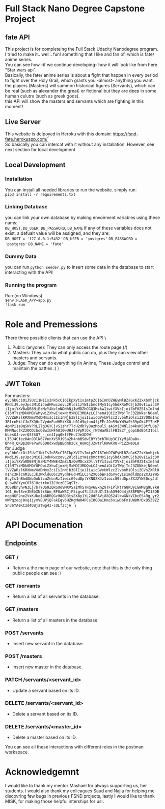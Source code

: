 # Full Stack Nano Degree Capstone Project


## fate API
This project is for completeing the Full Stack Udacity Nanodegree program.\
I tried to make it.. well.. fun! something that I like and fan of. which is fate/ anime series.\
You can see how -if we continue developing- how it will look like from here "Star wars api". \
Basically, the fate/ anime series is about a fight that happen in every period to fight over the Holy Grail, which grants you -almost- anything you want.\
the players (Masters) will summon historical figures (Servants), which can be real (such as alexander the great) or fictional but they are deep in some human culutre (such as greek gods).\
this API will show the masters and servants which are fighting in this moment!
## Live Server
This website is delpoyed in Heroku with this domain: https://fsnd-fate.herokuapp.com/ \
So basically you can intercat with it without any installation. However, see next section for local development
## Local Development
### Installation 
You can install all needed libraries to run the website. simply run:\
`
pip3 install -r requirements.txt
`
### Linking Database
you can link your own database by making envoirment variables using these nams: \
`
DB_HOST
`,
`
DB_USER
`,
`
DB_PASSWORD
`,
`
DB_NAME
`
if any of these variables does not exist, a defualt value will be assigned, and they are:\
`
DB_HOST = '127.0.0.1:5432'
`
`
DB_USER = 'postgres'
`
`
DB_PASSWORD = 'postgres'
`
`
DB_NAME = 'fate'
`
### Dummy Data
you can run `python seeder.py` to insert some data in the database to start interacting with the API!
### Running the program
Run (on Windows) \
`$env:FLASK_APP=app.py `\
`
flask run
`
# Role and Premessions
There three possible clients that can use the API \
1. Public (anyone): They can only access the route page (/)
2. Masters: They can do what public can do, plus they can view other masters and servants.
3. Judge: They can do everything (in Anime, These Judge control and maintain the battles :) )

## JWT Token
For masters: \
 `eyJhbGciOiJSUzI1NiIsInR5cCI6IkpXVCIsImtpZCI6ImhDZWEyMlBZaGxKZ2xXbmhjckRNdiJ9.eyJpc3MiOiJodHRwczovL2Rldi1zYW1zbmotMy51cy5hdXRoMC5jb20vIiwic3ViIjoiYXV0aDB8NjEzMzY4NzlmNDNhNjIwMDZhOGQ3MzkwIiwiYXVkIjoiZmF0ZSIsImlhdCI6MTYzMDk0MDYwMywiZXhwIjoxNjMxMDI3MDAzLCJhenAiOiIzTWpjTnJ3ZDNkejN0emllVVZWRzlKRXNmVXdDMmxZciIsInNjb3BlIjoiIiwicGVybWlzc2lvbnMiOlsiZ2V0Om1hc3RlcnMiLCJnZXQ6c2VydmFudHMiXX0.h01d5qlon4fjEEcJOn59oYW9a0k39pOk4EY7hKP4pNPi1a8qSKVPRLIlg3GYCjvS1zhY7TcH2db7y0azMbul5_aASmj3WNlJp4ksK5BtfL0a7KMNNwclK22OODzboOBwIbHFA8I0wUHJ75VpMlOx_rW3WaABzlFBIE2T_gop1BdBbt31bilbLesOJ-vvrQSE6O7_-_cn4Ipq0kffPHu7JeXD9W-LT5J4CfezOAn9DlN67VnnXVSRJ9Sa2h4nhBSdwEBYY3rhTKUp3C1YyMjADa8v-Bh4R_QKBp20PePwn85D8dxwdpBBdmbzCk_WoWqjJZwtrlRWwKRU-P1ZZNeDLA ` \
 for Judge \
 `eyJhbGciOiJSUzI1NiIsInR5cCI6IkpXVCIsImtpZCI6ImhDZWEyMlBZaGxKZ2xXbmhjckRNdiJ9.eyJpc3MiOiJodHRwczovL2Rldi1zYW1zbmotMy51cy5hdXRoMC5jb20vIiwic3ViIjoiYXVa0DB8NjEzMzY4NWE4ZmZiNzQwMDcxZDllYTYxIiwiYXVkIjoiZmF0ZSIsImlhdCI6MTYzMDk0MDY0MCwiZXhwIjoxNjMxMDI3MDQwLCJhenAiOiIzTWpjTnJ3ZDNkejN0emllVVZWRzlKRXNmVXdDMmxZciIsInNjb3BlIjoiIiwicGVybWlzc2lvbnMiOlsiZGVsZXRlOm1hc3RlcnMiLCJkZWxldGU6c2VydmFudHMiLCJnZXQ6bWFzdGVycyIsImdldDpzZXJ2YW50cyIsInBhdGNoOnNlcnZhbnRzIiwicG9zdDptYXN0ZXJzIiwicG9zdDpzZXJ2YW50cyJdfQ.bwM8YyoC076JHctrku1ICHczCEGqSTc-XDS8bnyhvN3Lj7bTYUS9ZQRSOoVMXVSaiMhSTNqv6ExnZ9TF1PlktrG8KUyIGWM8g9LYkH1G1_6w1Sve3NBbXNfrSWm_BF8aW8CjF5igsd7L4Ji5UZlI3nAO94Q44j888PNPeyPX13QBnqbHGF2nx2VxKUkoIa6BRQGvH88D3ts8X8y1YL2UdFAVi88Q524lkwGNkVCbcES4Rg_yr2mWPqzeqj0vq1jymVEUVjQFakEgv6HZKgMW04FCeIOGOaiKmcbniwDbFm1UW8MrDxD5Z9Z2Sn36YAeKCzd4DBjatwg43-cQLfJcjA ` \

# API Documenation

## Endpoints
### GET /
* Return a the main page of our website, note that this is the only thing public people can see :)
### GET /servants
* Return a list of all servants in the database.
### GET /masters
* Return a list of all masters in the database.
### POST /servants
* Insert new servant in the database.
### POST /masters
* Insert new master in the database.
### PATCH /servants/<servant_id>
* Update a servant based on its ID.
### DELETE /servants/<servant_id>
* Delete a servant based on its ID.
### DELETE /servants/<master_id>
* Delete a master based on its ID.

You can see all these interactions with different roles in the postman workspace.


# Acknowledgemnt
I would like to thank my mentor Mashael for always supporting us, her students. I would also thank my colleagues Saud and Najla for helping me discovring few bugs in previous FSND projects, lastly I would like to thank MISK, for making those helpful interships for us!.
